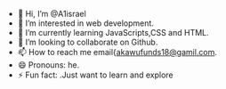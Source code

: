 - 👋 Hi, I’m @A1israel
- 👀 I’m interested in web development.
- 🌱 I’m currently learning JavaScripts,CSS and HTML.
- 💞️ I’m looking to collaborate on Github.
- 📫 How to reach me email{akawufunds18@gamil.com.
- 😄 Pronouns: he.
- ⚡ Fun fact: .Just want to learn and explore

<!---
A1israel/A1israel is a ✨ special ✨ repository because its `README.md` (this file) appears on your GitHub profile.
You can click the Preview link to take a look at your changes.
--->
